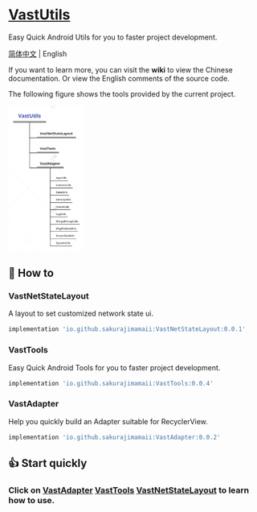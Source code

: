 # [VastUtils](https://github.com/SakurajimaMaii/VastUtils)

Easy Quick Android Utils for you to faster project development.

[简体中文](https://github.com/SakurajimaMaii/ToolsForAndroid/blob/master/README_CN.md) | English

If you want to learn more, you can visit the **wiki** to view the Chinese documentation. Or view the English comments of the source code.

The following figure shows the tools provided by the current project.

<img src="https://github.com/SakurajimaMaii/VastUtils/blob/master/VastUtils.png" width="30%">

## 🚀 How to

### VastNetStateLayout

A layout to set customized network state ui.

```gradle
implementation 'io.github.sakurajimamaii:VastNetStateLayout:0.0.1'
```

### VastTools

Easy Quick Android Tools for you to faster project development.

```gradle
implementation 'io.github.sakurajimamaii:VastTools:0.0.4'
```

### VastAdapter

Help you quickly build an Adapter suitable for RecyclerView.

```gradle
implementation 'io.github.sakurajimamaii:VastAdapter:0.0.2'
```

## 👍 Start quickly

### Click on [VastAdapter](https://github.com/SakurajimaMaii/VastUtils/blob/master/libraries/VastAdapter/README.md) [VastTools](https://github.com/SakurajimaMaii/VastUtils/blob/master/libraries/VastTools/README.md) [VastNetStateLayout](https://github.com/SakurajimaMaii/VastUtils/blob/master/libraries/VastNetStateLayout/README.md) to learn how to use.
